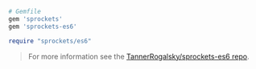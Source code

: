 ```rb
# Gemfile
gem 'sprockets'
gem 'sprockets-es6'
```

```rb
require "sprockets/es6"
```

<blockquote class="babel-callout babel-callout-info">
  <p>
    For more information see the <a href="https://github.com/TannerRogalsky/sprockets-es6">TannerRogalsky/sprockets-es6 repo</a>.
  </p>
</blockquote>
